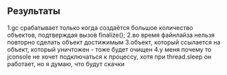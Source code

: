 ## Результаты

1.gc срабатывает только когда создаётся большое количество объектов, подтверждая вызов finalize();
2.во время файнлайза нельзя повторно сделать объект достижимым
3.объект, который ссылается на объект, который уничтожен - тоже будет очищен
4.у меня почему то jconsole не хочет подключаться к процессу, хотя при thread.sleep он работает, но я думаю, что будут скачки